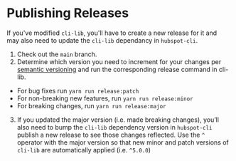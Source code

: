 Publishing Releases
===================

If you've modified `cli-lib`, you'll have to create a new release for it and may also need to update the `cli-lib` dependancy in `hubspot-cli`.
1. Check out the `main` branch.
2. Determine which version you need to increment for your changes per [semantic versioning](https://semver.org/) and run the corresponding release command in cli-lib.
  * For bug fixes run `yarn run release:patch`
  * For non-breaking new features, run `yarn run release:minor`
  * For breaking changes, run `yarn run release:major`
3. If you updated the major version (i.e. made breaking changes), you’ll also need to bump the `cli-lib` dependency version in `hubspot-cli` publish a new release to see those changes reflected. Use the `^` operator with the major version so that new minor and patch versions of `cli-lib` are automatically applied (i.e. `^5.0.0`)
